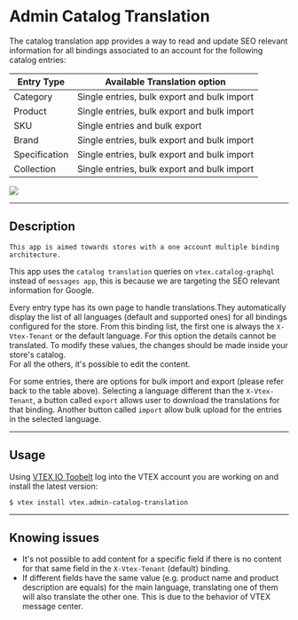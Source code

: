 # Admin Catalog Translation 

The catalog translation app provides a way to read and update SEO relevant information for all bindings associated to an account for the following catalog entries:

| Entry Type | Available Translation option |
| ---------|-------------|
| Category | Single entries, bulk export and bulk import |
| Product | Single entries, bulk export and bulk import |
| SKU | Single entries and bulk export |
| Brand | Single entries, bulk export and bulk import |
| Specification | Single entries, bulk export and bulk import |
| Collection | Single entries, bulk export and bulk import |


![](https://user-images.githubusercontent.com/38737958/153192217-45e37812-9a6d-42de-ba5e-f01bd0f62c82.gif)

---
## Description

`This app is aimed towards stores with a one account multiple binding architecture.`

This app uses the `catalog translation` queries on `vtex.catalog-graphql` instead of `messages app`, this is because we are targeting the SEO relevant information for Google.

Every entry type has its own page to handle translations.They automatically display the list of all languages (default and supported ones) for all bindings configured for the store.
From this binding list, the first one is always the `X-Vtex-Tenant` or the default language. For this option the details cannot be translated. To modify these values, the changes should be made inside your store's catalog.  
For all the others, it's possible to edit the content. 

For some entries, there are options for bulk import and export (please refer back to the table above). Selecting a language different than the `X-Vtex-Tenant`, a button called `export` allows user to download the translations for that binding. Another button called `import` allow bulk upload for the entries in the selected language.

---
## Usage

Using [VTEX IO Toobelt](https://vtex.io/docs/recipes/development/vtex-io-cli-installation-and-command-reference/#command-reference) log into the VTEX account you are working on and install the latest version:

```
$ vtex install vtex.admin-catalog-translation
```


---

## Knowing issues

- It's not possible to add content for a specific field if there is no content for that same field in the `X-Vtex-Tenant` (default) binding.
- If different fields have the same value (e.g. product name and product description are equals) for the main language, translating one of them will also translate the other one. This is due to the behavior of VTEX message center.
